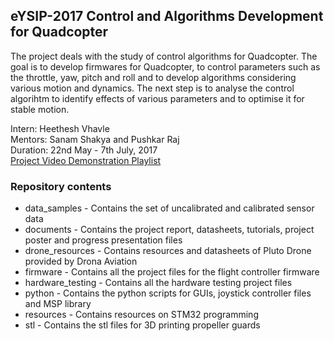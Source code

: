## eYSIP-2017 Control and Algorithms Development for Quadcopter
The project deals with the study of control algorithms for Quadcopter. The goal is to develop firmwares for Quadcopter, to control parameters such as the throttle, yaw, pitch and roll and to develop algorithms considering various motion and dynamics. The next step is to analyse the control algorihtm to identify effects of various parameters and to optimise it for stable motion.  

Intern: Heethesh Vhavle  
Mentors: Sanam Shakya and Pushkar Raj  
Duration: 22nd May - 7th July, 2017  
[Project Video Demonstration Playlist](https://www.youtube.com/playlist?list=PLpmYCSzmshOh5sILdRdHFuRQIxO0Ilp0M)  

### Repository contents
- data_samples - Contains the set of uncalibrated and calibrated sensor data
- documents - Contains the project report, datasheets, tutorials, project poster and progress presentation files
- drone_resources - Contains resources and datasheets of Pluto Drone provided by Drona Aviation
- firmware - Contains all the project files for the flight controller firmware
- hardware_testing - Contains all the hardware testing project files
- python - Contains the python scripts for GUIs, joystick controller files and MSP library
- resources - Contains resources on STM32 programming
- stl - Contains the stl files for 3D printing propeller guards
